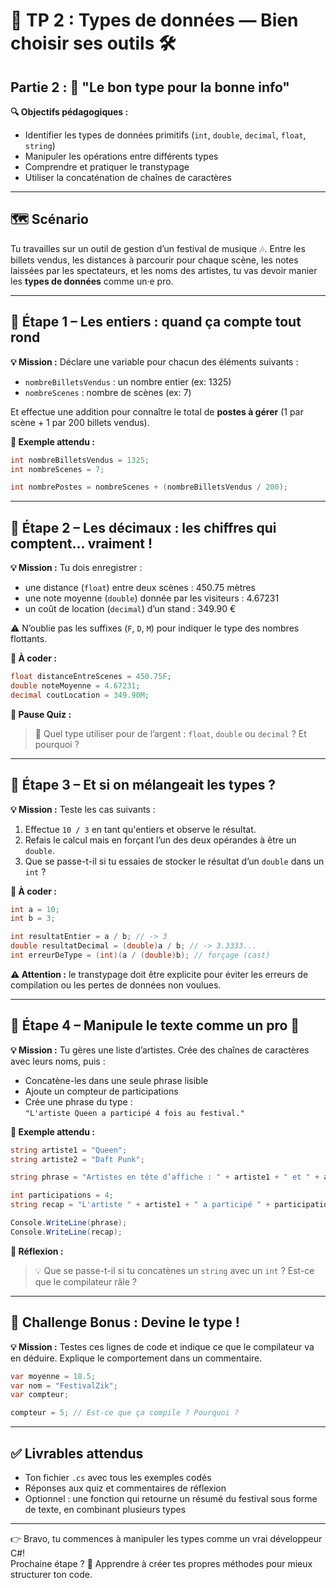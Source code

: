 # 🧪 TP 2 : Types de données — Bien choisir ses outils 🛠️

## Partie 2 : 🧠 "Le bon type pour la bonne info"

**🔍 Objectifs pédagogiques :**

- Identifier les types de données primitifs (`int`, `double`, `decimal`, `float`, `string`)
- Manipuler les opérations entre différents types
- Comprendre et pratiquer le transtypage
- Utiliser la concaténation de chaînes de caractères

---

## 🗺️ Scénario

Tu travailles sur un outil de gestion d’un festival de musique 🎶. Entre les billets vendus, les distances à parcourir pour chaque scène, les notes laissées par les spectateurs, et les noms des artistes, tu vas devoir manier les **types de données** comme un·e pro.

---

## 🎯 Étape 1 – Les entiers : quand ça compte tout rond

**💡 Mission :**
Déclare une variable pour chacun des éléments suivants :

- `nombreBilletsVendus` : un nombre entier (ex: 1325)
- `nombreScenes` : nombre de scènes (ex: 7)

Et effectue une addition pour connaître le total de **postes à gérer** (1 par scène + 1 par 200 billets vendus).

**📝 Exemple attendu :**

```csharp
int nombreBilletsVendus = 1325;
int nombreScenes = 7;

int nombrePostes = nombreScenes + (nombreBilletsVendus / 200);
```

---

## 💸 Étape 2 – Les décimaux : les chiffres qui comptent... vraiment !

**💡 Mission :**
Tu dois enregistrer :

- une distance (`float`) entre deux scènes : 450.75 mètres
- une note moyenne (`double`) donnée par les visiteurs : 4.67231
- un coût de location (`decimal`) d’un stand : 349.90 €

⚠️ N’oublie pas les suffixes (`F`, `D`, `M`) pour indiquer le type des nombres flottants.

**📝 À coder :**

```csharp
float distanceEntreScenes = 450.75F;
double noteMoyenne = 4.67231;
decimal coutLocation = 349.90M;
```

**💬 Pause Quiz :**

> 🎯 Quel type utiliser pour de l’argent : `float`, `double` ou `decimal` ? Et pourquoi ?

---

## 🔁 Étape 3 – Et si on mélangeait les types ?

**💡 Mission :**
Teste les cas suivants :

1. Effectue `10 / 3` en tant qu'entiers et observe le résultat.
2. Refais le calcul mais en forçant l’un des deux opérandes à être un `double`.
3. Que se passe-t-il si tu essaies de stocker le résultat d’un `double` dans un `int` ?

**📝 À coder :**

```csharp
int a = 10;
int b = 3;

int resultatEntier = a / b; // -> 3
double resultatDecimal = (double)a / b; // -> 3.3333...
int erreurDeType = (int)(a / (double)b); // forçage (cast)
```

**⚠️ Attention :** le transtypage doit être explicite pour éviter les erreurs de compilation ou les pertes de données non voulues.

---

## 💬 Étape 4 – Manipule le texte comme un pro 🎤

**💡 Mission :**
Tu gères une liste d’artistes. Crée des chaînes de caractères avec leurs noms, puis :

- Concatène-les dans une seule phrase lisible
- Ajoute un compteur de participations
- Crée une phrase du type :  
  `"L'artiste Queen a participé 4 fois au festival."`

**📝 Exemple attendu :**

```csharp
string artiste1 = "Queen";
string artiste2 = "Daft Punk";

string phrase = "Artistes en tête d’affiche : " + artiste1 + " et " + artiste2;

int participations = 4;
string recap = "L'artiste " + artiste1 + " a participé " + participations + " fois au festival.";

Console.WriteLine(phrase);
Console.WriteLine(recap);
```

**💬 Réflexion :**

> 💡 Que se passe-t-il si tu concatènes un `string` avec un `int` ? Est-ce que le compilateur râle ?

---

## 🧪 Challenge Bonus : Devine le type !

**💡 Mission :**
Testes ces lignes de code et indique ce que le compilateur va en déduire. Explique le comportement dans un commentaire.

```csharp
var moyenne = 18.5;
var nom = "FestivalZik";
var compteur;

compteur = 5; // Est-ce que ça compile ? Pourquoi ?
```

---

## ✅ Livrables attendus

- Ton fichier `.cs` avec tous les exemples codés
- Réponses aux quiz et commentaires de réflexion
- Optionnel : une fonction qui retourne un résumé du festival sous forme de texte, en combinant plusieurs types

---

👉 Bravo, tu commences à manipuler les types comme un vrai développeur C#!  
Prochaine étape ? 🧱 Apprendre à créer tes propres méthodes pour mieux structurer ton code.
